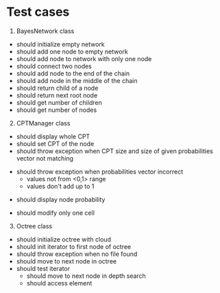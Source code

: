 # Test cases

1. BayesNetwork class
- should initialize empty network
- should add one node to empty network
- should add node to network with only one node
- should connect two nodes
- should add node to the end of the chain
- should add node in the middle of the chain
- should return child of a node
- should return next root node
- should get number of children
- should get number of nodes

2. CPTManager class
+ should display whole CPT
+ should set CPT of the node
+ should throw exception when CPT size and size of given probabilities vector not matching
- should throw exception when probabilities vector incorrect
  + values not from <0,1> range
  - values don't add up to 1
+ should display node probability
- should modify only one cell

3. Octree class
- should initialize octree with cloud
- should init iterator to first node of octree
- should throw exception when no file found
- should move to next node in octree
- should test iterator
  - should move to next node in depth search
  - should access element
